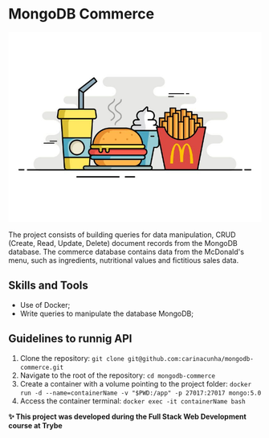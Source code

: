# MongoDB Commerce #
![alt app](mc.jpg "car img")

The project consists of building queries for data manipulation, CRUD (Create, Read, Update, Delete) document records from the MongoDB database. The commerce database contains data from the McDonald's menu, such as ingredients, nutritional values and fictitious sales data.

## Skills and Tools ##

* Use of Docker;
* Write queries to manipulate the database MongoDB;

## Guidelines to runnig API ##
1. Clone the repository: ```git clone git@github.com:carinacunha/mongodb-commerce.git```
2. Navigate to the root of the repository: ```cd mongodb-commerce```
3. Create a container with a volume pointing to the project folder: ```docker run -d --name=containerName -v "$PWD:/app" -p 27017:27017 mongo:5.0```
4. Access the container terminal: ```docker exec -it containerName bash```

**✨ This project was developed during the Full Stack Web Development course at Trybe**